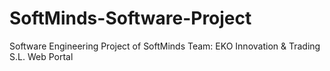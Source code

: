 # SoftMinds-Software-Project
Software Engineering Project of SoftMinds Team: EKO Innovation &amp; Trading S.L. Web Portal
